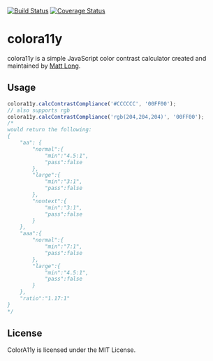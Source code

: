 [![Build Status](https://travis-ci.org/longmatthewh/ColorA11y.svg?branch=master)](https://travis-ci.org/longmatthewh/ColorA11y) [![Coverage Status](https://coveralls.io/repos/github/longmatthewh/ColorA11y/badge.svg?branch=master)](https://coveralls.io/github/longmatthewh/ColorA11y?branch=master)

colora11y
=============
colora11y is a simple JavaScript color contrast calculator created and maintained by [Matt Long](https://github.com/longmatthewh).

Usage
-------
```js
colora11y.calcContrastCompliance('#CCCCCC', '00FF00');
// also supports rgb
colora11y.calcContrastCompliance('rgb(204,204,204)', '00FF00');
/*
would return the following:
{
    "aa": {
        "normal":{
            "min":"4.5:1",
            "pass":false
        },
        "large":{
            "min":"3:1",
            "pass":false
        },
        "nontext":{
            "min":"3:1",
            "pass":false
        }
    },
    "aaa":{
        "normal":{
            "min":"7:1",
            "pass":false
        },
        "large":{
            "min":"4.5:1",
            "pass":false
        }
    },
    "ratio":"1.17:1"
}
*/
````

License
-------
ColorA11y is licensed under the MIT License.